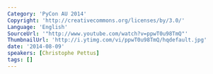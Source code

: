 ```yaml
---
Category: 'PyCon AU 2014'
Copyright: 'http://creativecommons.org/licenses/by/3.0/'
Language: 'English'
SourceUrl: '"http://www.youtube.com/watch?v=ppwT0u98TmQ"'
ThumbnailUrl: 'http://i.ytimg.com/vi/ppwT0u98TmQ/hqdefault.jpg'
date: '2014-08-09'
speakers: [Christophe Pettus]
tags: []
---
```


